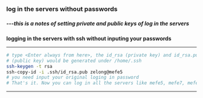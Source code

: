 ### log in the servers without passwords

#####     ---this is a notes of setting private and public keys of log in the servers
**logging in the servers with ssh without inputing your passwords**

_______________________________________________________________________
```bash
# type <Enter always from here>, the id_rsa (private key) and id_rsa.pub 
# (public key) would be generated under /home/.ssh
ssh-keygen -t rsa 
ssh-copy-id -i .ssh/id_rsa.pub zelong@mefe5
# you need input your original loging in password
# That's it. Now you can log in all the servers like mefe5, mefe7, mefe41 without passwords...
```

-----------------------------------------------------------------------
